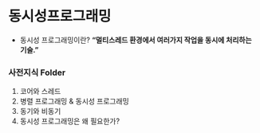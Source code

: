 # 동시성프로그래밍

- 동시성 프로그래밍이란?  **“멀티스레드 환경에서 여러가지 작업을 동시에 처리하는 기술.”**

### 사전지식 Folder
1. 코어와 스레드
2. 병렬 프로그래밍 & 동시성 프로그래밍
3. 동기와 비동기
4. 동시성 프로그래밍은 왜 필요한가?

